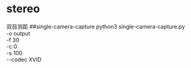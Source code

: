 # stereo
双目测距
##single-camera-capture
python3 single-camera-capture.py \
  -o output \
  -f 30 \
  -c 0 \
  -s 100 \
  --codec XVID
